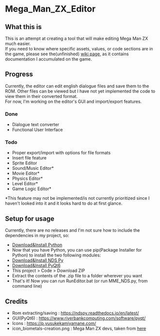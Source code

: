 # Mega_Man_ZX_Editor
## What this is
 This is an attempt at creating a tool that will make editing Mega Man ZX much easier.<br>
 If you need to know where specific assets, values, or code sections are in the game, please see the(unfinished) [wiki page](https://github.com/AlaryVanEeckhout/Mega_Man_ZX_Editor/wiki), as it contains documentation I accumulated on the game.
## Progress
Currently, the editor can edit english dialogue files and save them to the ROM. Other files can be viewed but I have not yet implemented the code to view them in their converted format.<br>
For now, I'm working on the editor's GUI and import/export features.
### Done
- Dialogue text converter
- Functional User Interface
### Todo
- Proper export/import with options for file formats
- Insert file feature
- Sprite Editor
- Sound/Music Editor*
- Movie Editor*
- Physics Editor*
- Level Editor*
- Game Logic Editor*

*This feature may not be implemented/is not currently prioritized since I haven't looked into it and it looks hard to do at first glance. 
## Setup for usage
Currently, there are no releases and I'm not sure how to include the dependencies in my project, so:
- [Download&Install Python](https://www.python.org/downloads/)
- Now that you have Python, you can use pip(Package Installer for Python) to install the two following modules:
- [Download&Install NDS Py](https://pypi.org/project/ndspy/)
- [Download&Install PyQt6](https://pypi.org/project/PyQt6/)
- This project > Code > Download ZIP
- Extract the contents of the .zip file to a folder wherever you want
- That's it! Now you can run RunEditor.bat (or run MME_NDS.py, from command line)
## Credits
- Rom extracting/saving : https://ndspy.readthedocs.io/en/latest/
- GUI(PyQt6) : https://www.riverbankcomputing.com/software/pyqt/
- Icons : https://p.yusukekamiyamane.com/
- icon_biometals-creation.png : Mega Man ZX devs, taken from [here](https://www.spriters-resource.com/ds_dsi/megamanzx/sheet/180723/)
